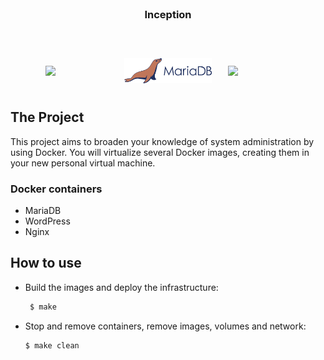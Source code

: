 <div id="top"></div>

<!-- PROJECT LOGO -->
<br />
<div align="center">
  <h3 align="center">Inception</h3>

  <p align="center">
    <br />
    <div style="display: flex; justify-content: center; align-items: center;">
        <img src="https://jolicode.com/media/original/2013/10/homepage-docker-logo.png" style="width: 100px; margin: 13px;">
        <img src="./images/mariaDB.png" style="width: 140px; margin: 13px;">
                <img src="https://upload.wikimedia.org/wikipedia/commons/thumb/c/c5/Nginx_logo.svg/2560px-Nginx_logo.svg.png" style="width: 100px; margin: 13px;">
    </div>
  </p>
</div>

<!-- ABOUT THE PROJECT -->
## The Project
This project aims to broaden your knowledge of system administration by using Docker.
You will virtualize several Docker images, creating them in your new personal virtual
machine.
### Docker containers

- MariaDB
- WordPress
- Nginx
## How to use

- Build the images and deploy the infrastructure:

  ```sh
   $ make
   ```

- Stop and remove containers, remove images, volumes and network:

	```sh
	$ make clean
	```
